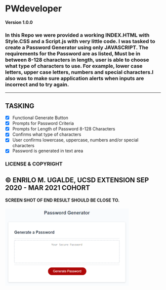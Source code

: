 # PWdeveloper
**Version 1.0.0**
### In this Repo we were provided a working INDEX.HTML with Style.CSS and a Script.js with very little code. I was tasked to create a Password Generator using only JAVASCRIPT. The requirements for the Password are as listed, Must be in between 8-128 characters in length, user is able to choose what type of characters to use. For example, lower case letters, upper case letters, numbers and special characters.I also was to make sure application alerts when inputs are incorrect and to try again.
---
## TASKING
- [X] Functional Generate Button
- [X] Prompts for Password Criteria
- [X] Prompts for Length of Password 8-128 Characters
- [X] Confirms what type of characters
- [X] User confirms lowercase, uppercase, numbers and/or special characters
- [X] Password is generated in text area

### LICENSE & COPYRIGHT
&copy; ENRILO M. UGALDE, UCSD EXTENSION SEP 2020 - MAR 2021 COHORT
----
#### SCREEN SHOT OF END RESULT SHOULD BE CLOSE TO.
<img src="assets/images/03-javascript-homework-demo.png" alt="Password Generator Example Screenshot" width="400px" height="250px"/>